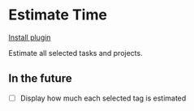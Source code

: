 # Estimate Time

[Install plugin](omnifocus:///omnijs-install?path=https://github.com/mmaer/omnifocus-scripts/raw/update_readme/scripts/estimateTime/estimateTime.zip)

Estimate all selected tasks and projects.

## In the future

- [ ] Display how much each selected tag is estimated
